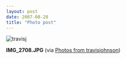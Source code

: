 ```yaml
---
layout: post
date: 2007-08-28
title: "Photo post"
---
```

![travisj](/images/5312663a63b31216583f0ff21abf63fba086302ee8e52fe10bcfdf7cc88bc23d.jpg)

<b>IMG_2708.JPG</b> (via <a href="http://www.flickr.com/photos/travisjohnson/1253114414/">Photos from travisjohnson</a>)